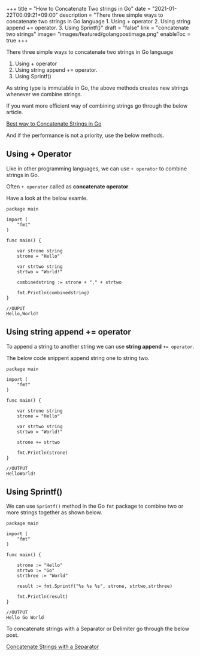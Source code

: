 +++
title = "How to Concatenate Two strings in Go"
date = "2021-01-22T00:09:21+09:00"
description = "There three simple ways to concatenate two strings in Go language 1. Using + operator 2. Using string append += operator. 3. Using Sprintf()"
draft = "false"
link = "concatenate two strings"
image= "images/featured/golangpostimage.png"
enableToc = true
+++

There three simple ways to concatenate two strings in Go language 

1. Using + operator
2. Using string append += operator.
3. Using Sprintf()

As string type is immutable in Go, the above methods creates new strings whenever we combine strings.

If you want more efficient way of combining strings go through the below article.

[Best way to Concatenate Strings in Go](https://golangtutorial.dev/tips/concatenate-strings-in-go/)

And if the performance is not a priority, use the below methods. 

## Using + Operator

Like in other programming languages, we can use `+ operator` to combine strings in Go.

Often `+ operator` called as **concatenate operator**.

Have a look at the below examle.

```
package main

import (
    "fmt"
)

func main() {

    var strone string 
    strone = "Hello"
  
    var strtwo string 
    strtwo = "World!"

    combinedstring := strone + "," + strtwo

    fmt.Println(combinedstring)
}

//OUPUT 
Hello,World!
```

## Using string append += operator

To append a string to another string we can use **string append** `+= operator`.

The below code snippent append string one to string two.

```
package main

import (
    "fmt"
)

func main() {

    var strone string 
    strone = "Hello"
  
    var strtwo string 
    strtwo = "World!"

    strone += strtwo

    fmt.Println(strone)
}

//OUTPUT
HelloWorld!
```

## Using Sprintf()

We can use `Sprintf()` method in the Go `fmt` package to combine two or more strings together as shown below. 

```
package main
 
import (
    "fmt"
)
 
func main() {
 
    strone := "Hello"
    strtwo := "Go"
    strthree := "World"
     
    result := fmt.Sprintf("%s %s %s", strone, strtwo,strthree)
     
    fmt.Println(result) 
}

//OUTPUT
Hello Go World

```

To concatenate strings with a Separator or Delimiter go through the below post.

[Concatenate Strings with a Separator](https://golangtutorial.dev/tips/join-strings-with-separator/)